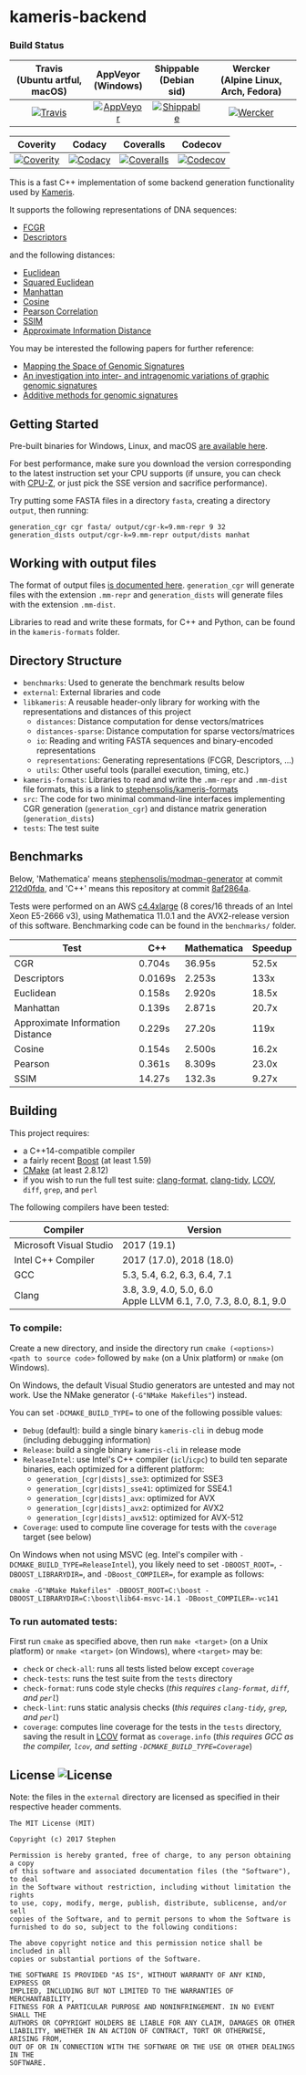 # kameris-backend

### Build Status

| Travis <br> (Ubuntu artful, macOS) | AppVeyor <br> (Windows) | Shippable <br> (Debian sid) | Wercker <br> (Alpine Linux, Arch, Fedora) |
|:-----:|:-----:|:-----:|:-----:|
| [![Travis](https://travis-ci.org/stephensolis/kameris-backend.svg?branch=master)](https://travis-ci.org/stephensolis/kameris-backend) | [![AppVeyor](https://ci.appveyor.com/api/projects/status/rg09cx4gk3o254ki?svg=true)](https://ci.appveyor.com/project/stephensolis/kameris-backend) | [![Shippable](https://api.shippable.com/projects/58636e44b1bb441000bae2bc/badge?branch=master)](https://app.shippable.com/projects/58636e44b1bb441000bae2bc) | [![Wercker](https://app.wercker.com/status/6af49af6f2d755f54ee92c964a563c02/s/master)](https://app.wercker.com/project/byKey/6af49af6f2d755f54ee92c964a563c02) |

| Coverity | Codacy | Coveralls | Codecov |
|:-----:|:-----:|:-----:|:-----:|
| [![Coverity](https://scan.coverity.com/projects/16223/badge.svg)](https://scan.coverity.com/projects/stephensolis-kameris-backend) | [![Codacy](https://api.codacy.com/project/badge/Grade/8969d78e2ced4a4bb009ac3b1fecebfb)](https://www.codacy.com/app/stephensolis/kameris-backend) | [![Coveralls](https://coveralls.io/repos/github/stephensolis/kameris-backend/badge.svg?branch=master)](https://coveralls.io/github/stephensolis/kameris-backend?branch=master) | [![Codecov](https://codecov.io/gh/stephensolis/kameris-backend/branch/master/graph/badge.svg)](https://codecov.io/gh/stephensolis/kameris-backend) |

This is a fast C++ implementation of some backend generation functionality used by [Kameris](https://github.com/stephensolis/kameris).

It supports the following representations of DNA sequences:

- [FCGR](http://www.ncbi.nlm.nih.gov/pmc/articles/PMC330698/)
- [Descriptors](http://bmcbioinformatics.biomedcentral.com/articles/10.1186/s12859-015-0655-4)

and the following distances:

- [Euclidean](http://en.wikipedia.org/wiki/Euclidean_distance)
- [Squared Euclidean](http://en.wikipedia.org/wiki/Euclidean_distance#Squared_Euclidean_distance)
- [Manhattan](http://en.wikipedia.org/wiki/Manhattan_distance)
- [Cosine](https://en.wikipedia.org/wiki/Cosine_similarity)
- [Pearson Correlation](http://mathworld.wolfram.com/CorrelationCoefficient.html)
- [SSIM](https://ece.uwaterloo.ca/~z70wang/research/ssim/)
- [Approximate Information Distance](http://arxiv.org/abs/cs/0111054)

You may be interested the following papers for further reference:

- [Mapping the Space of Genomic Signatures](http://journals.plos.org/plosone/article?id=10.1371/journal.pone.0119815)
- [An investigation into inter- and intragenomic variations of graphic genomic signatures](http://bmcbioinformatics.biomedcentral.com/articles/10.1186/s12859-015-0655-4)
- [Additive methods for genomic signatures](http://bmcbioinformatics.biomedcentral.com/articles/10.1186/s12859-016-1157-8)

## Getting Started

Pre-built binaries for Windows, Linux, and macOS [are available here](https://github.com/stephensolis/kameris-backend/releases/latest).

For best performance, make sure you download the version corresponding to the latest instruction set your CPU supports (if unsure, you can check with [CPU-Z](http://www.cpuid.com/softwares/cpu-z.html), or just pick the SSE version and sacrifice performance).

Try putting some FASTA files in a directory `fasta`, creating a directory `output`, then running:

	generation_cgr cgr fasta/ output/cgr-k=9.mm-repr 9 32
	generation_dists output/cgr-k=9.mm-repr output/dists manhat

## Working with output files

The format of output files [is documented here](https://github.com/stephensolis/kameris-formats). `generation_cgr` will generate files with the extension `.mm-repr` and `generation_dists` will generate files with the extension `.mm-dist`.

Libraries to read and write these formats, for C++ and Python, can be found in the `kameris-formats` folder.

## Directory Structure

- `benchmarks`: Used to generate the benchmark results below
- `external`: External libraries and code
- `libkameris`: A reusable header-only library for working with the representations and distances of this project
	- `distances`: Distance computation for dense vectors/matrices
	- `distances-sparse`: Distance computation for sparse vectors/matrices
	- `io`: Reading and writing FASTA sequences and binary-encoded representations
	- `representations`: Generating representations (FCGR, Descriptors, ...)
	- `utils`: Other useful tools (parallel execution, timing, etc.)
- `kameris-formats`: Libraries to read and write the `.mm-repr` and `.mm-dist` file formats, this is a link to [stephensolis/kameris-formats](https://github.com/stephensolis/kameris-formats)
- `src`: The code for two minimal command-line interfaces implementing CGR generation (`generation_cgr`) and distance matrix generation (`generation_dists`)
- `tests`: The test suite

## Benchmarks

Below, 'Mathematica' means [stephensolis/modmap-generator](https://github.com/stephensolis/modmap-generator) at commit [212d0fda](https://github.com/stephensolis/modmap-generator/tree/212d0fda91f58e7e7111ef5bfdc1dde0810b8c74), and 'C++' means this repository at commit [8af2864a](https://github.com/stephensolis/kameris-backend/tree/8af2864a7db76daaa29de3d60585b70e7e6e37fd).

Tests were performed on an AWS [c4.4xlarge](https://aws.amazon.com/ec2/instance-types/#c4) (8 cores/16 threads of an Intel Xeon E5-2666 v3), using Mathematica 11.0.1 and the AVX2-release version of this software. Benchmarking code can be found in the `benchmarks/` folder.

| Test                             | C++     | Mathematica | Speedup |
|----------------------------------|---------|-------------|---------|
| CGR                              | 0.704s  | 36.95s      | 52.5x   |
| Descriptors                      | 0.0169s | 2.253s      | 133x    |
| Euclidean                        | 0.158s  | 2.920s      | 18.5x   |
| Manhattan                        | 0.139s  | 2.871s      | 20.7x   |
| Approximate Information Distance | 0.229s  | 27.20s      | 119x    |
| Cosine                           | 0.154s  | 2.500s      | 16.2x   |
| Pearson                          | 0.361s  | 8.309s      | 23.0x   |
| SSIM                             | 14.27s  | 132.3s      | 9.27x   |

## Building

This project requires:

- a C++14-compatible compiler
- a fairly recent [Boost](http://www.boost.org/) (at least 1.59)
- [CMake](https://cmake.org/) (at least 2.8.12)
- if you wish to run the full test suite: [clang-format](http://clang.llvm.org/docs/ClangFormat.html), [clang-tidy](http://clang.llvm.org/extra/clang-tidy/), [LCOV](http://ltp.sourceforge.net/coverage/lcov.php), `diff`, `grep`, and `perl`

The following compilers have been tested:

| Compiler                | Version                                                              |
|-------------------------|----------------------------------------------------------------------|
| Microsoft Visual Studio | 2017 (19.1)                                                          |
| Intel C++ Compiler      | 2017 (17.0), 2018 (18.0)                                             |
| GCC                     | 5.3, 5.4, 6.2, 6.3, 6.4, 7.1                                         |
| Clang                   | 3.8, 3.9, 4.0, 5.0, 6.0 <br> Apple LLVM 6.1, 7.0, 7.3, 8.0, 8.1, 9.0 |

### To compile:

Create a new directory, and inside the directory run `cmake (<options>) <path to source code>` followed by `make` (on a Unix platform) or `nmake` (on Windows).

On Windows, the default Visual Studio generators are untested and may not work. Use the NMake generator (`-G"NMake Makefiles"`) instead.

You can set `-DCMAKE_BUILD_TYPE=` to one of the following possible values:

- `Debug` (default): build a single binary `kameris-cli` in debug mode (including debugging information)
- `Release`: build a single binary `kameris-cli` in release mode
- `ReleaseIntel`: use Intel's C++ compiler (`icl`/`icpc`) to build ten separate binaries, each optimized for a different platform:
	- `generation_[cgr|dists]_sse3`: optimized for SSE3
	- `generation_[cgr|dists]_sse41`: optimized for SSE4.1
	- `generation_[cgr|dists]_avx`: optimized for AVX
	- `generation_[cgr|dists]_avx2`: optimized for AVX2
	- `generation_[cgr|dists]_avx512`: optimized for AVX-512
- `Coverage`: used to compute line coverage for tests with the `coverage` target (see below)

On Windows when not using MSVC (eg. Intel's compiler with `-DCMAKE_BUILD_TYPE=ReleaseIntel`), you likely need to set `-DBOOST_ROOT=`, `-DBOOST_LIBRARYDIR=`, and `-DBoost_COMPILER=`, for example as follows:

	cmake -G"NMake Makefiles" -DBOOST_ROOT=C:\boost -DBOOST_LIBRARYDIR=C:\boost\lib64-msvc-14.1 -DBoost_COMPILER=-vc141

### To run automated tests:

First run `cmake` as specified above, then run `make <target>` (on a Unix platform) or `nmake <target>` (on Windows), where `<target>` may be:

- `check` or `check-all`: runs all tests listed below except `coverage`
- `check-tests`: runs the test suite from the `tests` directory
- `check-format`: runs code style checks (_this requires `clang-format`, `diff`, and `perl`_)
- `check-lint`: runs static analysis checks (_this requires `clang-tidy`, `grep`, and `perl`_)
- `coverage`: computes line coverage for the tests in the `tests` directory, saving the result in [LCOV](http://ltp.sourceforge.net/coverage/lcov.php) format as `coverage.info` (_this requires GCC as the compiler, `lcov`, and setting `-DCMAKE_BUILD_TYPE=Coverage`_)

## License ![License](http://img.shields.io/:license-mit-blue.svg)

Note: the files in the `external` directory are licensed as specified in their respective header comments.

    The MIT License (MIT)

    Copyright (c) 2017 Stephen

    Permission is hereby granted, free of charge, to any person obtaining a copy
    of this software and associated documentation files (the "Software"), to deal
    in the Software without restriction, including without limitation the rights
    to use, copy, modify, merge, publish, distribute, sublicense, and/or sell
    copies of the Software, and to permit persons to whom the Software is
    furnished to do so, subject to the following conditions:

    The above copyright notice and this permission notice shall be included in all
    copies or substantial portions of the Software.

    THE SOFTWARE IS PROVIDED "AS IS", WITHOUT WARRANTY OF ANY KIND, EXPRESS OR
    IMPLIED, INCLUDING BUT NOT LIMITED TO THE WARRANTIES OF MERCHANTABILITY,
    FITNESS FOR A PARTICULAR PURPOSE AND NONINFRINGEMENT. IN NO EVENT SHALL THE
    AUTHORS OR COPYRIGHT HOLDERS BE LIABLE FOR ANY CLAIM, DAMAGES OR OTHER
    LIABILITY, WHETHER IN AN ACTION OF CONTRACT, TORT OR OTHERWISE, ARISING FROM,
    OUT OF OR IN CONNECTION WITH THE SOFTWARE OR THE USE OR OTHER DEALINGS IN THE
    SOFTWARE.
